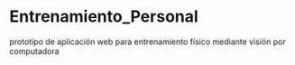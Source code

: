 # Entrenamiento_Personal
prototipo de aplicación web para entrenamiento físico mediante visión por computadora
